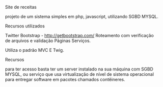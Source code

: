 Site de receitas 

projeto de um sistema simples em php, javascript, utilizando SGBD MYSQL. 

Recursos utilizados

Twitter Bootstrap - http://getbootstrap.com/ Roteamento com verificação de arquivos e validação Páginas Serviços. 

Utiliza o padrão MVC E Twig.


Recursos

para ter acesso basta ter um server instalado na sua máquina com SGBD MYSQL, ou serviço que usa virtualização de nível de sistema operacional para entregar software em pacotes chamados contêineres.



